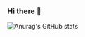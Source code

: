 ### Hi there 👋

![Anurag's GitHub stats](https://github-readme-stats.vercel.app/api?username=RocioGianna&show_icons=true&theme=radical)
